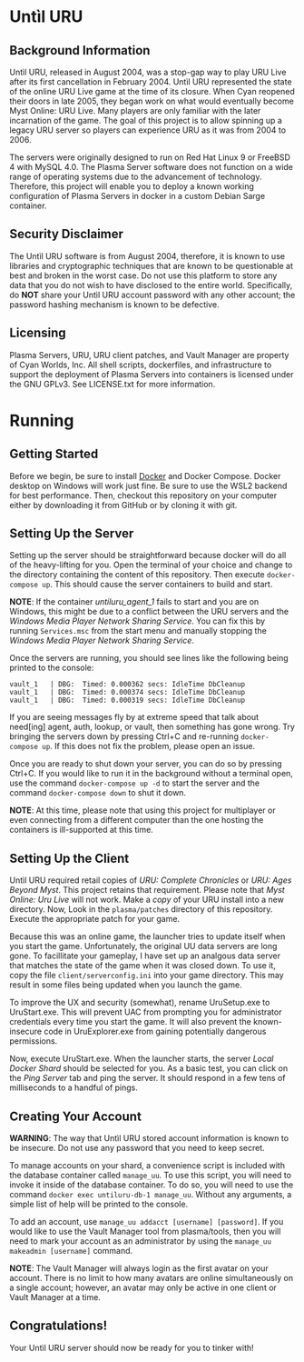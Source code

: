 # Untìl URU
## Background Information
Untìl URU, released in August 2004, was a stop-gap way to play URU Live after its first cancellation
in February 2004. Untìl URU represented the state of the online URU Live game at the time of its closure.
When Cyan reopened their doors in late 2005, they began work on what would eventually become
Myst Online: URU Live. Many players are only familiar with the later incarnation of the game. The
goal of this project is to allow spinning up a legacy URU server so players can experience URU as
it was from 2004 to 2006.

The servers were originally designed to run on Red Hat Linux 9 or FreeBSD 4 with MySQL 4.0. The Plasma
Server software does not function on a wide range of operating systems due to the advancement of
technology. Therefore, this project will enable you to deploy a known working configuration of Plasma
Servers in docker in a custom Debian Sarge container.

## Security Disclaimer
The Untìl URU software is from August 2004, therefore, it is known to use libraries and cryptographic
techniques that are known to be questionable at best and broken in the worst case. Do not use this
platform to store any data that you do not wish to have disclosed to the entire world. Specifically,
do **NOT** share your Untìl URU account password with any other account; the password hashing mechanism
is known to be defective.

## Licensing
Plasma Servers, URU, URU client patches, and Vault Manager are property of Cyan Worlds, Inc.
All shell scripts, dockerfiles, and infrastructure to support the deployment of Plasma Servers
into containers is licensed under the GNU GPLv3. See LICENSE.txt for more information.

# Running
## Getting Started
Before we begin, be sure to install [Docker](https://www.docker.com/) and Docker Compose. Docker
desktop on Windows will work just fine. Be sure to use the WSL2 backend for best performance. Then,
checkout this repository on your computer either by downloading it from GitHub or by cloning it
with git.

## Setting Up the Server
Setting up the server should be straightforward because docker will do all of the heavy-lifting
for you. Open the terminal of your choice and change to the directory containing the content
of this repository. Then execute `docker-compose up`. This should cause the server containers to
build and start.

**NOTE**: If the container *untiluru_agent_1* fails to start and you are on Windows, this might be
due to a conflict between the URU servers and the *Windows Media Player Network Sharing Service*. You
can fix this by running `Services.msc` from the start menu and manually stopping the *Windows Media*
*Player Network Sharing Service*.

Once the servers are running, you should see lines like the following being printed to the console:
```
vault_1   | DBG:  Timed: 0.000362 secs: IdleTime DbCleanup
vault_1   | DBG:  Timed: 0.000374 secs: IdleTime DbCleanup
vault_1   | DBG:  Timed: 0.000319 secs: IdleTime DbCleanup
```

If you are seeing messages fly by at extreme speed that talk about need[ing] agent, auth, lookup, or
vault, then something has gone wrong. Try bringing the servers down by pressing Ctrl+C and re-running
`docker-compose up`. If this does not fix the problem, please open an issue.

Once you are ready to shut down your server, you can do so by pressing Ctrl+C. If you would like to
run it in the background without a terminal open, use the command `docker-compose up -d` to start
the server and the command `docker-compose down` to shut it down.

**NOTE**: At this time, please note that using this project for multiplayer or even connecting
from a different computer than the one hosting the containers is ill-supported at this time.

## Setting Up the Client
Untìl URU required retail copies of *URU: Complete Chronicles* or *URU: Ages Beyond Myst*. This project
retains that requirement. Please note that *Myst Online: Uru Live* will not work. Make a *copy* of
your URU install into a new directory. Now, Look in the `plasma/patches` directory of this repository.
Execute the appropriate patch for your game.

Because this was an online game, the launcher tries to update itself when you start the game.
Unfortunately, the original UU data servers are long gone. To facillitate your gameplay, I have set
up an analgous data server that matches the state of the game when it was closed down. To use it,
copy the file `client/serverconfig.ini` into your game directory. This may result in some files being
updated when you launch the game.

To improve the UX and security (somewhat), rename UruSetup.exe to UruStart.exe. This will prevent UAC
from prompting you for administrator credentials every time you start the game. It will also prevent
the known-insecure code in UruExplorer.exe from gaining potentially dangerous permissions.

Now, execute UruStart.exe. When the launcher starts, the server *Local Docker Shard* should be
selected for you. As a basic test, you can click on the *Ping Server* tab and ping the server. It
should respond in a few tens of milliseconds to a handful of pings.

## Creating Your Account
**WARNING**: The way that Untìl URU stored account information is known to be insecure. Do not use
any password that you need to keep secret.

To manage accounts on your shard, a convenience script is included with the database container
called `manage_uu`. To use this script, you will need to invoke it inside of the database container.
To do so, you will need to use the command `docker exec untiluru-db-1 manage_uu`. Without any
arguments, a simple list of help will be printed to the console.

To add an account, use `manage_uu addacct [username] [password]`. If you would like to use the
Vault Manager tool from plasma/tools, then you will need to mark your account as an administrator
by using the `manage_uu makeadmin [username]` command.

**NOTE**: The Vault Manager will always login as the first avatar on your account. There is no
limit to how many avatars are online simultaneously on a single account; however, an avatar may only
be active in one client or Vault Manager at a time.

## Congratulations!
Your Untìl URU server should now be ready for you to tinker with!
